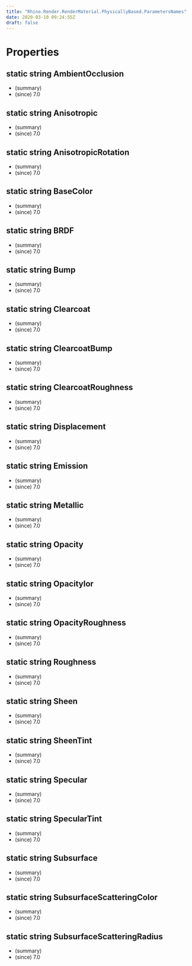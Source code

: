 ```yaml
---
title: "Rhino.Render.RenderMaterial.PhysicallyBased.ParametersNames"
date: 2020-03-10 09:24:55Z
draft: false
---
```


# Properties
## static string AmbientOcclusion
- (summary) 
- (since) 7.0
## static string Anisotropic
- (summary) 
- (since) 7.0
## static string AnisotropicRotation
- (summary) 
- (since) 7.0
## static string BaseColor
- (summary) 
- (since) 7.0
## static string BRDF
- (summary) 
- (since) 7.0
## static string Bump
- (summary) 
- (since) 7.0
## static string Clearcoat
- (summary) 
- (since) 7.0
## static string ClearcoatBump
- (summary) 
- (since) 7.0
## static string ClearcoatRoughness
- (summary) 
- (since) 7.0
## static string Displacement
- (summary) 
- (since) 7.0
## static string Emission
- (summary) 
- (since) 7.0
## static string Metallic
- (summary) 
- (since) 7.0
## static string Opacity
- (summary) 
- (since) 7.0
## static string OpacityIor
- (summary) 
- (since) 7.0
## static string OpacityRoughness
- (summary) 
- (since) 7.0
## static string Roughness
- (summary) 
- (since) 7.0
## static string Sheen
- (summary) 
- (since) 7.0
## static string SheenTint
- (summary) 
- (since) 7.0
## static string Specular
- (summary) 
- (since) 7.0
## static string SpecularTint
- (summary) 
- (since) 7.0
## static string Subsurface
- (summary) 
- (since) 7.0
## static string SubsurfaceScatteringColor
- (summary) 
- (since) 7.0
## static string SubsurfaceScatteringRadius
- (summary) 
- (since) 7.0
